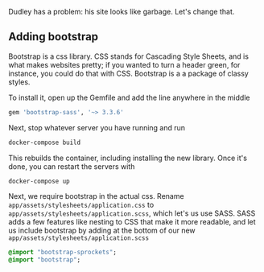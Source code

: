Dudley has a problem: his site looks like garbage.
Let's change that.

## Adding bootstrap
Bootstrap is a css library.
CSS stands for Cascading Style Sheets, and is what makes websites pretty; if you wanted to turn a header green, for instance, you could do that with CSS.
Bootstrap is a a package of classy styles.

To install it, open up the Gemfile and add the line anywhere in the middle
```ruby
gem 'bootstrap-sass', '~> 3.3.6'
```

Next, stop whatever server you have running and run
```bash
docker-compose build
```
This rebuilds the container, including installing the new library.
Once it's done, you can restart the servers with
```bash
docker-compose up
```

Next, we require bootstrap in the actual css.
Rename `app/assets/stylesheets/application.css` to `app/assets/stylesheets/application.scss`, which let's us use SASS.
SASS adds a few features like nesting to CSS that make it more readable, and let us include bootstrap by adding at the bottom of our new `app/assets/stylesheets/application.scss`
```sass
@import "bootstrap-sprockets";
@import "bootstrap";
```

